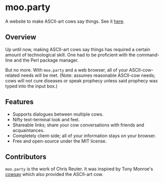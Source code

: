 # moo.party

A website to make ASCII-art cows say things.  See it
[here](https://moo-party.neocities.org/).

## Overview

Up until now, making ASCII-art cows say things has required a certain
amount of technological skill.  One had to be proficient with the
command-line and the Perl package manager.

But no more.  With `moo.party` and a web browser, all of your
ASCII-cow-related needs will be met. (Note: assumes reasonable
ASCII-cow needs; cows will not cure diseases or speak prophecy unless
said prophecy was typed into the input box.)

## Features

* Supports dialogues between multiple cows.
* Nifty text-terminal look and feel.
* Shareable links; share your cow conversations with friends and acquaintances.
* Completely client-side; all of your information stays on your browser.
* Free and open-source under the MIT license.

## Contributors

`moo.party` is the work of Chris Reuter.  It was inspired by Tony
Monroe's [cowsay](https://github.com/tnalpgge/rank-amateur-cowsay)
which also provided the ASCII-art cow.

